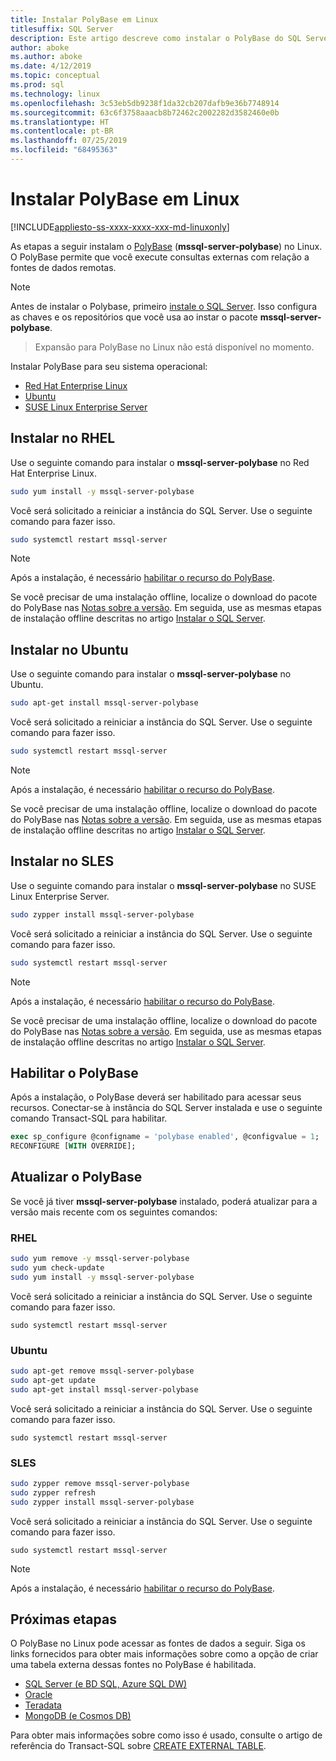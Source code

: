```yaml
---
title: Instalar PolyBase em Linux
titlesuffix: SQL Server
description: Este artigo descreve como instalar o PolyBase do SQL Server no Linux.
author: aboke
ms.author: aboke
ms.date: 4/12/2019
ms.topic: conceptual
ms.prod: sql
ms.technology: linux
ms.openlocfilehash: 3c53eb5db9238f1da32cb207dafb9e36b7748914
ms.sourcegitcommit: 63c6f3758aaacb8b72462c2002282d3582460e0b
ms.translationtype: HT
ms.contentlocale: pt-BR
ms.lasthandoff: 07/25/2019
ms.locfileid: "68495363"
---
```

# <a name="install-polybase-on-linux"></a>Instalar PolyBase em Linux

[!INCLUDE[appliesto-ss-xxxx-xxxx-xxx-md-linuxonly](../../includes/appliesto-ss-xxxx-xxxx-xxx-md-linuxonly.md)]

As etapas a seguir instalam o [PolyBase](../../relational-databases/search/full-text-search.md) (**mssql-server-polybase**) no Linux. O PolyBase permite que você execute consultas externas com relação a fontes de dados remotas. 

>[!NOTE]
> Antes de instalar o Polybase, primeiro [instale o SQL Server](../../linux/sql-server-linux-setup.md#platforms). Isso configura as chaves e os repositórios que você usa ao instar o pacote **mssql-server-polybase**.

> Expansão para PolyBase no Linux não está disponível no momento.


Instalar PolyBase para seu sistema operacional:

- [Red Hat Enterprise Linux](#RHEL)
- [Ubuntu](#ubuntu)
- [SUSE Linux Enterprise Server](#SLES)



## <a name="RHEL">Instalar no RHEL</a>

Use o seguinte comando para instalar o **mssql-server-polybase** no Red Hat Enterprise Linux. 

```bash
sudo yum install -y mssql-server-polybase
```

Você será solicitado a reiniciar a instância do SQL Server. Use o seguinte comando para fazer isso.

```bash
sudo systemctl restart mssql-server
```

>[!NOTE]
>Após a instalação, é necessário [habilitar o recurso do PolyBase](#enable).

Se você precisar de uma instalação offline, localize o download do pacote do PolyBase nas [Notas sobre a versão](../../linux/sql-server-linux-release-notes.md). Em seguida, use as mesmas etapas de instalação offline descritas no artigo [Instalar o SQL Server](../../linux/sql-server-linux-setup.md#offline).

## <a name="ubuntu">Instalar no Ubuntu</a>

Use o seguinte comando para instalar o **mssql-server-polybase** no Ubuntu. 

```bash
sudo apt-get install mssql-server-polybase
```

Você será solicitado a reiniciar a instância do SQL Server. Use o seguinte comando para fazer isso.

```bash
sudo systemctl restart mssql-server
```

>[!NOTE]
>Após a instalação, é necessário [habilitar o recurso do PolyBase](#enable).

Se você precisar de uma instalação offline, localize o download do pacote do PolyBase nas [Notas sobre a versão](../../linux/sql-server-linux-release-notes.md). Em seguida, use as mesmas etapas de instalação offline descritas no artigo [Instalar o SQL Server](../../linux/sql-server-linux-setup.md#offline).

## <a name="SLES">Instalar no SLES</a>

Use o seguinte comando para instalar o **mssql-server-polybase** no SUSE Linux Enterprise Server. 

```bash
sudo zypper install mssql-server-polybase
```

Você será solicitado a reiniciar a instância do SQL Server. Use o seguinte comando para fazer isso.

```bash
sudo systemctl restart mssql-server
```

>[!NOTE]
>Após a instalação, é necessário [habilitar o recurso do PolyBase](#enable).


Se você precisar de uma instalação offline, localize o download do pacote do PolyBase nas [Notas sobre a versão](../../linux/sql-server-linux-release-notes.md). Em seguida, use as mesmas etapas de instalação offline descritas no artigo [Instalar o SQL Server](../../linux/sql-server-linux-setup.md#offline).


## <a name="enable">Habilitar o PolyBase</a> 

Após a instalação, o PolyBase deverá ser habilitado para acessar seus recursos. Conectar-se à instância do SQL Server instalada e use o seguinte comando Transact-SQL para habilitar.

```sql
exec sp_configure @configname = 'polybase enabled', @configvalue = 1;
RECONFIGURE [WITH OVERRIDE];
```

## <a name="update-polybase"></a>Atualizar o PolyBase

Se você já tiver **mssql-server-polybase** instalado, poderá atualizar para a versão mais recente com os seguintes comandos:

### <a name="rhel"></a>RHEL

```bash
sudo yum remove -y mssql-server-polybase
sudo yum check-update
sudo yum install -y mssql-server-polybase
```

Você será solicitado a reiniciar a instância do SQL Server. Use o seguinte comando para fazer isso.

```
sudo systemctl restart mssql-server
```

### <a name="ubuntu"></a>Ubuntu

```bash
sudo apt-get remove mssql-server-polybase
sudo apt-get update 
sudo apt-get install mssql-server-polybase
```

Você será solicitado a reiniciar a instância do SQL Server. Use o seguinte comando para fazer isso.

```
sudo systemctl restart mssql-server
```

### <a name="sles"></a>SLES

```bash
sudo zypper remove mssql-server-polybase
sudo zypper refresh
sudo zypper install mssql-server-polybase
```

Você será solicitado a reiniciar a instância do SQL Server. Use o seguinte comando para fazer isso.

```
sudo systemctl restart mssql-server
```

>[!NOTE]
>Após a instalação, é necessário [habilitar o recurso do PolyBase](#enable).

## <a name="next-steps"></a>Próximas etapas

O PolyBase no Linux pode acessar as fontes de dados a seguir. Siga os links fornecidos para obter mais informações sobre como a opção de criar uma tabela externa dessas fontes no PolyBase é habilitada. 

- [SQL Server (e BD SQL, Azure SQL DW)](../../relational-databases/polybase/polybase-configure-sql-server.md)
- [Oracle](../../relational-databases/polybase/polybase-configure-oracle.md)
- [Teradata](../../relational-databases/polybase/polybase-configure-teradata.md)
- [MongoDB (e Cosmos DB)](../../relational-databases/polybase/polybase-configure-mongodb.md)

Para obter mais informações sobre como isso é usado, consulte o artigo de referência do Transact-SQL sobre [CREATE EXTERNAL TABLE](../../t-sql/statements/create-external-table-transact-sql.md).
